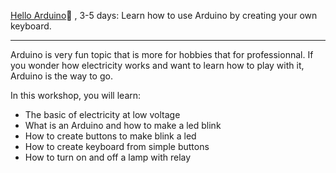 [Hello Arduino](HelloArduino/index.md)🚧 , 3-5 days: Learn how to use Arduino by creating your own keyboard.

----------------------------------------


Arduino is very fun topic that is more for hobbies that for professionnal.
If you wonder how electricity works and want to learn how to play with it, 
Arduino is the way to go.

In this workshop, you will learn:
- The basic of electricity at low voltage
- What is an Arduino and how to make a led blink
- How to create buttons to make blink a led
- How to create keyboard from simple buttons
- How to turn on and off a lamp with relay
